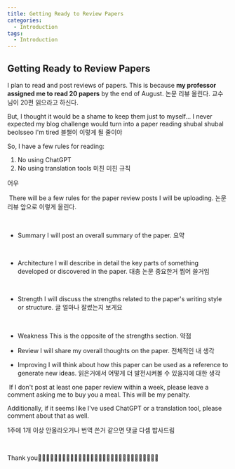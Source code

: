 ```yaml
---
title: Getting Ready to Review Papers
categories:
  - Introduction
tags:
  - Introduction
---
```

## Getting Ready to Review Papers

I plan to read and post reviews of papers.
This is because ​**my professor assigned me to read 20 papers** by the end of August.
논문 리뷰 올린다. 교수님이 20편 읽으라고 하신다.

But, I thought it would be a shame to keep them just to myself...
I never expected my blog challenge would turn into a paper reading
shubal shubal beolsseo I'm tired
블챌이 이렇게 될 줄이야

So, I have a few rules for reading:
1) No using ChatGPT
2) No using translation tools
미친 미친 규칙


어우

​
There will be a few rules for the paper review posts I will be uploading.
논문 리뷰 앞으로 이렇게 올린다.

​
- Summary
I will post an overall summary of the paper.
요약

​
- Architecture
I will describe in detail the key parts of something developed or discovered in the paper.
대충 논문 중요한거 찝어 쓸거임

​
- Strength
I will discuss the strengths related to the paper's writing style or structure.
글 얼마나 잘썼는지 보게요

​
- Weakness
This is the opposite of the strengths section.
약점


- Review
I will share my overall thoughts on the paper.
전체적인 내 생각


- Improving
I will think about how this paper can be used as a reference to generate new ideas.
읽은거에서 어떻게 더 발전시켜볼 수 있을지에 대한 생각

​
If I don't post at least one paper review within a week, please leave a comment asking me to buy you a meal. This will be my penalty.

Additionally, if it seems like I've used ChatGPT or a translation tool, please comment about that as well.

1주에 1개 이상 안올라오거나 번역 쓴거 같으면 댓글 다셈 밥사드림

​


Thank you🥕🥕🥕🥕🥕🥕🥕🥕🥕🥕🥕🥕🥕🥕🥕🥕🥕🥕🥕🥕🥕🥕🥕🥕🥕🥕🥕🥕🥕🥕